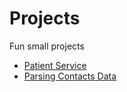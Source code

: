 # Projects

Fun small projects

- [Patient Service](https://github.com/wchan2/projects/tree/master/patients-svc)
- [Parsing Contacts Data](https://github.com/wchan2/projects/tree/master/contacts_parsing)
